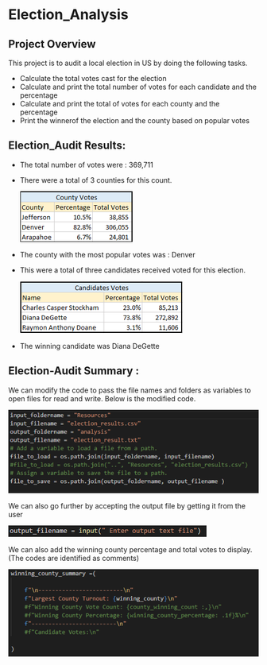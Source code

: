 # Election_Analysis

## Project Overview

This project is to audit a local election in US by doing the following tasks.

- Calculate the total votes cast for the election
- Calculate and print the total number of votes for each candidate and the percentage 
- Calculate and print the total of votes for each county and the percentage
- Print the winnerof the election and the county based on popular votes


## Election_Audit Results:
- The total number of votes were : 369,711
- There were a total of 3 counties for this count. 

    ![Breakdown of County votes](Resources/County_votes.png) 
  
- The county with the most popular votes was : Denver
- This were a total of three candidates received voted for this election.

    ![Breakdown of candidates' votes](Resources/Candidate_votes.png)
    
- The winning candidate was Diana DeGette

## Election-Audit Summary :

We can modify the code to pass the file names and folders as variables to open files for read and write.
Below is the modified code.

![change the open files by accepting variables instaed of string](Resources/modifying_code_files.png)

We can also go further by accepting the output file by getting it from the user

![Accepting outputfile from user](Resources/modifying_code_outputfile.png)

We can also add the winning county percentage and total votes to display.(The codes are identified as comments)

![Add more metrics to winning county](Resources/modifying_code_winning_couty.png)




